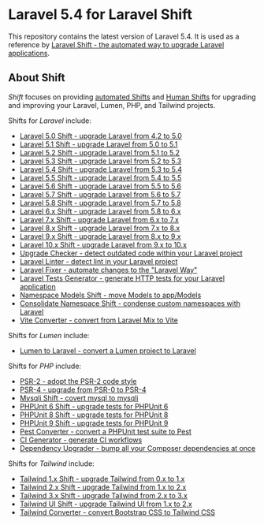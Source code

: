 # Laravel 5.4 for Laravel Shift

This repository contains the latest version of Laravel 5.4. It is used as a reference by [Laravel Shift - the automated way to upgrade Laravel applications](https://laravelshift.com).

## About Shift
*Shift* focuses on providing [automated Shifts](https://laravelshift.com/shifts) and [Human Shifts](https://laravelshift.com/human-shifts) for upgrading and improving your Laravel, Lumen, PHP, and Tailwind projects.

Shifts for *Laravel* include:

- [Laravel 5.0 Shift - upgrade Laravel from 4.2 to 5.0](https://laravelshift.com/upgrade-laravel-4.2-to-laravel-5.0)
- [Laravel 5.1 Shift - upgrade Laravel from 5.0 to 5.1](https://laravelshift.com/upgrade-laravel-5.0-to-laravel-5.1)
- [Laravel 5.2 Shift - upgrade Laravel from 5.1 to 5.2](https://laravelshift.com/upgrade-laravel-5.1-to-laravel-5.2)
- [Laravel 5.3 Shift - upgrade Laravel from 5.2 to 5.3](https://laravelshift.com/upgrade-laravel-5.2-to-laravel-5.3)
- [Laravel 5.4 Shift - upgrade Laravel from 5.3 to 5.4](https://laravelshift.com/upgrade-laravel-5.3-to-laravel-5.4)
- [Laravel 5.5 Shift - upgrade Laravel from 5.4 to 5.5](https://laravelshift.com/upgrade-laravel-5.4-to-laravel-5.5)
- [Laravel 5.6 Shift - upgrade Laravel from 5.5 to 5.6](https://laravelshift.com/upgrade-laravel-5.5-to-laravel-5.6)
- [Laravel 5.7 Shift - upgrade Laravel from 5.6 to 5.7](https://laravelshift.com/upgrade-laravel-5.6-to-laravel-5.7)
- [Laravel 5.8 Shift - upgrade Laravel from 5.7 to 5.8](https://laravelshift.com/upgrade-laravel-5.7-to-laravel-5.8)
- [Laravel 6.x Shift - upgrade Laravel from 5.8 to 6.x](https://laravelshift.com/upgrade-laravel-5.8-to-laravel-6.0)
- [Laravel 7.x Shift - upgrade Laravel from 6.x to 7.x](https://laravelshift.com/upgrade-laravel-6-to-laravel-7)
- [Laravel 8.x Shift - upgrade Laravel from 7.x to 8.x](https://laravelshift.com/upgrade-laravel-7-to-laravel-8)
- [Laravel 9.x Shift - upgrade Laravel from 8.x to 9.x](https://laravelshift.com/upgrade-laravel-8-to-laravel-9)
- [Laravel 10.x Shift - upgrade Laravel from 9.x to 10.x](https://laravelshift.com/upgrade-laravel-9-to-laravel-10)
- [Upgrade Checker - detect outdated code within your Laravel project](https://laravelshift.com/laravel-upgrade-checker)
- [Laravel Linter - detect lint in your Laravel project](https://laravelshift.com/laravel-linter)
- [Laravel Fixer - automate changes to the "Laravel Way"](https://laravelshift.com/laravel-code-fixer)
- [Laravel Tests Generator - generate HTTP tests for your Laravel application](https://laravelshift.com/laravel-test-generator)
- [Namespace Models Shift - move Models to app/Models](https://laravelshift.com/laravel-namespace-models)
- [Consolidate Namespace Shift - condense custom namespaces with Laravel](https://laravelshift.com/laravel-consolidate-custom-namespaces)
- [Vite Converter - convert from Laravel Mix to Vite](https://laravelshift.com/convert-laravel-mix-to-vite)


Shifts for *Lumen* include:

- [Lumen to Laravel - convert a Lumen project to Laravel](https://laravelshift.com/convert-lumen-to-laravel) 


Shifts for *PHP* include:

- [PSR-2 - adopt the PSR-2 code style](https://laravelshift.com/upgrade-psr2-code-style-standard)
- [PSR-4 - upgrade from PSR-0 to PSR-4](https://laravelshift.com/upgrade-namespace-psr0-psr4)
- [Mysqli Shift - covert mysql to mysqli](https://laravelshift.com/upgrade-mysql-mysqli)
- [PHPUnit 6 Shift - upgrade tests for PHPUnit 6](https://laravelshift.com/upgrade-phpunit-6)
- [PHPUnit 8 Shift - upgrade tests for PHPUnit 8](https://laravelshift.com/upgrade-phpunit-8)
- [PHPUnit 9 Shift - upgrade tests for PHPUnit 9](https://laravelshift.com/upgrade-phpunit-9)
- [Pest Converter - convert a PHPUnit test suite to Pest](https://laravelshift.com/phpunit-to-pest-converter)
- [CI Generator - generate CI workflows](https://laravelshift.com/ci-generator)
- [Dependency Upgrader - bump all your Composer dependencies at once](https://laravelshift.com/composer-dependency-upgrader)

Shifts for *Tailwind* include:

- [Tailwind 1.x Shift - upgrade Tailwind from 0.x to 1.x](https://laravelshift.com/upgrade-tailwind-css-0-to-tailwind-css-1)
- [Tailwind 2.x Shift - upgrade Tailwind from 1.x to 2.x](https://laravelshift.com/upgrade-tailwind-css-1-to-tailwind-css-2)
- [Tailwind 3.x Shift - upgrade Tailwind from 2.x to 3.x](https://laravelshift.com/upgrade-tailwind-css-2-to-tailwind-css-3)
- [Tailwind UI Shift - upgrade Tailwind UI from 1.x to 2.x](https://laravelshift.com/upgrade-tailwind-ui-1-to-tailwind-ui-2)
- [Tailwind Converter - convert Bootstrap CSS to Tailwind CSS](https://laravelshift.com/convert-bootstrap-to-tailwind-css)
